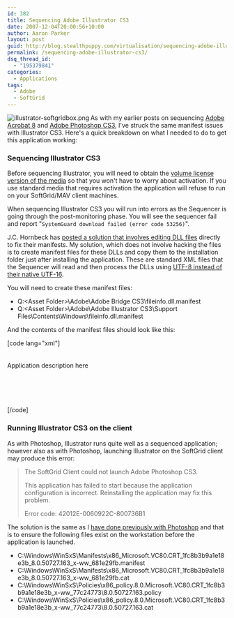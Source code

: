 ```yaml
---
id: 382
title: Sequencing Adobe Illustrator CS3
date: 2007-12-04T20:00:56+10:00
author: Aaron Parker
layout: post
guid: http://blog.stealthpuppy.com/virtualisation/sequencing-adobe-illustrator-cs3
permalink: /sequencing-adobe-illustrator-cs3/
dsq_thread_id:
  - "195379841"
categories:
  - Applications
tags:
  - Adobe
  - SoftGrid
---
```

<img src="http://stealthpuppy.com/wp-content/uploads/2008/02/illustrator-softgridbox.png" align="left" alt="illustrator-softgridbox.png" />As with my earlier posts on sequencing [Adobe Acrobat 8](http://stealthpuppy.com/virtualisation/softgrid-sequencing-adobe-acrobat-8-%e2%80%93-the-story-so-far) and [Adobe Photoshop CS3](http://stealthpuppy.com/virtualisation/sequencing-adobe-photoshop-cs3), I've struck the same manifest issues with Illustrator CS3. Here's a quick breakdown on what I needed to do to get this application working:

### Sequencing Illustrator CS3

Before sequencing Illustrator, you will need to obtain the [volume license version of the media](http://www.adobe.com/aboutadobe/openoptions/) so that you won't have to worry about activation. If you use standard media that requires activation the application will refuse to run on your SoftGrid/MAV client machines.

When sequencing Illustrator CS3 you will run into errors as the Sequencer is going through the post-monitoring phase. You will see the sequencer fail and report "`SystemGuard download failed (error code 53256)`".

J.C. Hornbeck has [posted a solution that involves editing DLL files](http://blogs.technet.com/softgrid/archive/2007/12/03/microsoft-application-virtualization-sequencing-adobe-cs3.aspx) directly to fix their manifests. My solution, which does not involve hacking the files is to create manifest files for these DLLs and copy them to the installation folder just after installing the application. These are standard XML files that the Sequencer will read and then process the DLLs using [UTF-8 instead of their native UTF-16](http://blogs.technet.com/softgrid/archive/2007/10/25/update-error-53256-sequencing-adobe-cs3.aspx).

You will need to create these manifest files:

  * Q:\<Asset Folder>\Adobe\Adobe Bridge CS3\fileinfo.dll.manifest
  * Q:\<Asset Folder>\Adobe\Adobe Illustrator CS3\Support Files\Contents\Windows\fileinfo.dll.manifest

And the contents of the manifest files should look like this:

[code lang="xml"]<?xml version="1.0" encoding="UTF-8" standalone="yes"?>  
<assembly xmlns="urn:schemas-microsoft-com:asm.v1" manifestVersion="1.0">  
<assemblyIdentity  
name="Adobe.Acrobat.fileinfo.dll"  
processorArchitecture="x86"  
version="3.2.0.189"  
type="win32"/>  
<description>Application description here</description>  
<dependency>  
<dependentAssembly>  
<assemblyIdentity  
type="win32"  
name="Microsoft.Windows.Common-Controls"  
version="6.0.0.0"  
processorArchitecture="x86"  
publicKeyToken="6595b64144ccf1df"  
language="*"  
/>  
</dependentAssembly>  
</dependency>  
</assembly>[/code]

### Running Illustrator CS3 on the client

As with Photoshop, Illustrator runs quite well as a sequenced application; however also as with Photoshop, launching Illustrator on the SoftGrid client may produce this error:

> The SoftGrid Client could not launch Adobe Photoshop CS3.
> 
> This application has failed to start because the application configuration is incorrect. Reinstalling the application may fix this problem.
> 
> Error code: 42012E-0060922C-800736B1

The solution is the same as I [have done previously with Photoshop](http://stealthpuppy.com/virtualisation/sequencing-adobe-photoshop-cs3) and that is to ensure the following files exist on the workstation before the application is launched.

  * C:\Windows\WinSxS\Manifests\x86\_Microsoft.VC80.CRT\_1fc8b3b9a1e18e3b\_8.0.50727.163\_x-ww_681e29fb.manifest
  * C:\Windows\WinSxS\Manifests\x86\_Microsoft.VC80.CRT\_1fc8b3b9a1e18e3b\_8.0.50727.163\_x-ww_681e29fb.cat
  * C:\Windows\WinSxS\Policies\x86\_policy.8.0.Microsoft.VC80.CRT\_1fc8b3b9a1e18e3b\_x-ww\_77c24773\8.0.50727.163.policy
  * C:\Windows\WinSxS\Policies\x86\_policy.8.0.Microsoft.VC80.CRT\_1fc8b3b9a1e18e3b\_x-ww\_77c24773\8.0.50727.163.cat